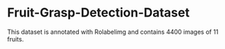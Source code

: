# Fruit-Grasp-Detection-Dataset
This dataset is annotated with Rolabelimg and contains 4400 images of 11 fruits.
